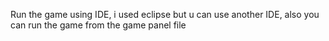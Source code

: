 Run the game using IDE, i used eclipse but u can use another IDE, also you can run the game from the game panel file
